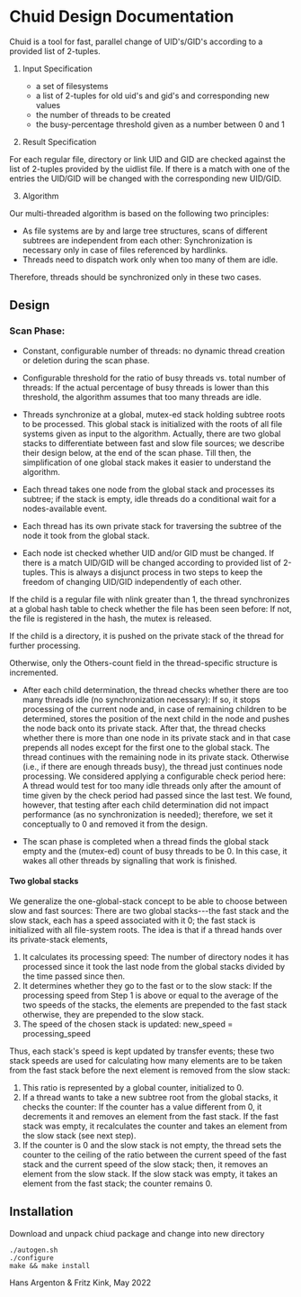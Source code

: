 # Chuid Design Documentation
 
Chuid is a tool for fast, parallel change of UID's/GID's according to a provided list of 2-tuples.
 
1. Input Specification
   * a set of filesystems
   * a list of 2-tuples for old uid's and gid's and corresponding new values
   * the number of threads to be created
   * the busy-percentage threshold given as a number between 0 and 1
 
2. Result Specification
 
For each regular file, directory or link UID and GID are checked against the list of 2-tuples
provided by the uidlist file. If there is a match with one of the entries the UID/GID will
be changed with the corresponding new UID/GID.
 
3. Algorithm
 
Our multi-threaded algorithm is based on the following two principles:
- As file systems are by and large tree structures, scans of different subtrees are
independent from each other: Synchronization is necessary only in case of files
referenced by hardlinks.
- Threads need to dispatch work only when too many of them are idle.
 
Therefore, threads should be synchronized only in these two cases.
 
## Design
 
### Scan Phase:
 
-    Constant, configurable number of threads: no dynamic thread creation or deletion
during the scan phase.
 
-    Configurable threshold for the ratio of busy threads vs. total number of threads: If the
actual percentage of busy threads is lower than this threshold, the algorithm assumes
that too many threads are idle.
 
-    Threads synchronize at a global, mutex-ed stack holding subtree roots to be processed.
This global stack is initialized with the roots of all file systems given as input to the
algorithm.
Actually, there are two global stacks to differentiate between fast and slow file sources;
we describe their design below, at the end of the scan phase. Till then, the
simplification of one global stack makes it easier to understand the algorithm.
 
-    Each thread takes one node from the global stack and processes its subtree; if the stack
is empty, idle threads do a conditional wait for a nodes-available event.
 
-    Each thread has its own private stack for traversing the subtree of the node it took
from the global stack.
 
-    Each node ist checked whether UID and/or GID must be changed. If there is a match
UID/GID will be changed according to provided list of 2-tuples. This is always a disjunct
process in two steps to keep the freedom of changing UID/GID independently of each other.
 
If the child is a regular file with nlink greater than 1, the thread synchronizes at a
global hash table to check whether the file has been seen before: If not, the file is
registered in the hash, the mutex is released.
 
If the child is a directory, it is pushed on the private stack of the thread for further
processing.
 
Otherwise, only the Others-count field in the thread-specific structure is incremented.
 
-    After each child determination, the thread checks whether there are too many threads
idle (no synchronization necessary):
If so, it stops processing of the current node and, in case of remaining children to be
determined, stores the position of the next child in the node and pushes the node back
onto its private stack. After that, the thread checks whether there is more than one
node in its private stack and in that case prepends all nodes except for the first one to
the global stack. The thread continues with the remaining node in its private stack.
Otherwise (i.e., if there are enough threads busy), the thread just continues node
processing.
We considered applying a configurable check period here: A thread would test for too
many idle threads only after the amount of time given by the check period had passed
since the last test. We found, however, that testing after each child determination did
not impact performance (as no synchronization is needed); therefore, we set it
conceptually to 0 and removed it from the design.
 
-    The scan phase is completed when a thread finds the global stack empty and the
(mutex-ed) count of busy threads to be 0. In this case, it wakes all other threads by
signalling that work is finished.
 
#### Two global stacks
We generalize the one-global-stack concept to be able to choose between slow and fast
sources: There are two global stacks---the fast stack and the slow stack, each has a
speed associated with it 0; the fast stack is initialized with all file-system roots. The
idea is that if a thread hands over its private-stack elements,
1.  It calculates its processing speed: The number of directory nodes it has
processed since it took the last node from the global stacks divided by the time
passed since then.
2.  It determines whether they go to the fast or to the slow stack: If the processing
speed from Step 1 is above or equal to the average of the two speeds of the
stacks, the elements are prepended to the fast stack otherwise, they are
prepended to the slow stack.
3.  The speed of the chosen stack is updated: new_speed = processing_speed
 
Thus, each stack's speed is kept updated by transfer events; these two stack speeds are
used for calculating how many elements are to be taken from the fast stack before the
next element is removed from the slow stack:
 
1. This ratio is represented by a global counter, initialized to 0.
2. If a thread wants to take a new subtree root from the global stacks, it checks the
counter: If the counter has a value different from 0, it decrements it and
removes an element from the fast stack. If the fast stack was empty, it
recalculates the counter and takes an element from the slow stack (see next
step).
3. If  the counter is 0 and the slow stack is not empty, the thread sets the counter
to the ceiling of the ratio between the current speed of the fast stack and the
current speed of the slow stack; then, it removes an element from the slow
stack. If the slow stack was empty, it takes an element from the fast stack; the
counter remains 0.
 
## Installation

Download and unpack chiud package and change into new directory
```
./autogen.sh
./configure
make && make install
```
 
Hans Argenton & Fritz Kink, May 2022
